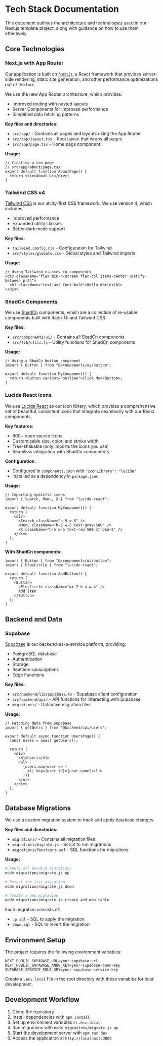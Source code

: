# Tech Stack Documentation

This document outlines the architecture and technologies used in our Next.js template project, along with guidance on how to use them effectively.

## Core Technologies

### Next.js with App Router

Our application is built on [Next.js](https://nextjs.org/), a React framework that provides server-side rendering, static site generation, and other performance optimizations out of the box.

We use the new App Router architecture, which provides:
- Improved routing with nested layouts
- Server Components for improved performance
- Simplified data fetching patterns

**Key files and directories:**
- `src/app/` - Contains all pages and layouts using the App Router
- `src/app/layout.tsx` - Root layout that wraps all pages
- `src/app/page.tsx` - Home page component

**Usage:**
```tsx
// Creating a new page
// src/app/about/page.tsx
export default function AboutPage() {
  return <div>About Us</div>;
}
```

### Tailwind CSS v4

[Tailwind CSS](https://tailwindcss.com/) is our utility-first CSS framework. We use version 4, which includes:
- Improved performance
- Expanded utility classes
- Better dark mode support

**Key files:**
- `tailwind.config.cjs` - Configuration for Tailwind
- `src/styles/globals.css` - Global styles and Tailwind imports

**Usage:**
```tsx
// Using Tailwind classes in components
<div className="flex min-h-screen flex-col items-center justify-between p-24">
  <h1 className="text-4xl font-bold">Hello World</h1>
</div>
```

### ShadCn Components

We use [ShadCn](https://ui.shadcn.com/) components, which are a collection of re-usable components built with Radix UI and Tailwind CSS.

**Key files:**
- `src/components/ui/` - Contains all ShadCn components
- `src/lib/utils.ts` - Utility functions for ShadCn components

**Usage:**
```tsx
// Using a ShadCn button component
import { Button } from "@/components/ui/button";

export default function MyComponent() {
  return <Button variant="outline">Click Me</Button>;
}
```

### Lucide React Icons

We use [Lucide React](https://lucide.dev/) as our icon library, which provides a comprehensive set of beautiful, consistent icons that integrate seamlessly with our React components.

**Key features:**
- 800+ open source icons
- Customizable size, color, and stroke width
- Tree-shakable (only imports the icons you use)
- Seamless integration with ShadCn components

**Configuration:**
- Configured in `components.json` with `"iconLibrary": "lucide"`
- Installed as a dependency in `package.json`

**Usage:**
```tsx
// Importing specific icons
import { Search, Menu, X } from "lucide-react";

export default function MyComponent() {
  return (
    <div>
      <Search className="h-5 w-5" />
      <Menu className="h-5 w-5 text-gray-500" />
      <X className="h-5 w-5 text-red-500 stroke-2" />
    </div>
  );
}
```

**With ShadCn components:**
```tsx
import { Button } from "@/components/ui/button";
import { PlusCircle } from "lucide-react";

export default function AddButton() {
  return (
    <Button>
      <PlusCircle className="mr-2 h-4 w-4" />
      Add Item
    </Button>
  );
}
```

## Backend and Data

### Supabase

[Supabase](https://supabase.com/) is our backend-as-a-service platform, providing:
- PostgreSQL database
- Authentication
- Storage
- Realtime subscriptions
- Edge Functions

**Key files:**
- `src/backend/lib/supabase.ts` - Supabase client configuration
- `src/backend/api/` - API functions for interacting with Supabase
- `migrations/` - Database migration files

**Usage:**
```tsx
// Fetching data from Supabase
import { getUsers } from '@backend/api/users';

export default async function UsersPage() {
  const users = await getUsers();

  return (
    <div>
      <h1>Users</h1>
      <ul>
        {users.map(user => (
          <li key={user.id}>{user.name}</li>
        ))}
      </ul>
    </div>
  );
}
```

## Database Migrations

We use a custom migration system to track and apply database changes:

**Key files and directories:**
- `migrations/` - Contains all migration files
- `migrations/migrate.js` - Script to run migrations
- `migrations/functions.sql` - SQL functions for migrations

**Usage:**
```bash
# Apply all pending migrations
node migrations/migrate.js up

# Revert the last migration
node migrations/migrate.js down

# Create a new migration
node migrations/migrate.js create add_new_table
```

Each migration consists of:
- `up.sql` - SQL to apply the migration
- `down.sql` - SQL to revert the migration

## Environment Setup

The project requires the following environment variables:

```
NEXT_PUBLIC_SUPABASE_URL=your-supabase-url
NEXT_PUBLIC_SUPABASE_ANON_KEY=your-supabase-anon-key
SUPABASE_SERVICE_ROLE_KEY=your-supabase-service-key
```

Create a `.env.local` file in the root directory with these variables for local development.

## Development Workflow

1. Clone the repository
2. Install dependencies with `npm install`
3. Set up environment variables in `.env.local`
4. Run migrations with `node migrations/migrate.js up`
5. Start the development server with `npm run dev`
6. Access the application at `http://localhost:3000`
